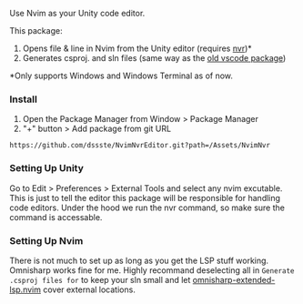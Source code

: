 Use Nvim as your Unity code editor.

This package:
1. Opens file & line in Nvim from the Unity editor (requires [nvr](https://github.com/mhinz/neovim-remote))*
2. Generates csproj. and sln files (same way as the [old vscode package](https://github.com/Unity-Technologies/com.unity.ide.vscode))

*Only supports Windows and Windows Terminal as of now.

### Install
1. Open the Package Manager from Window > Package Manager
2. "+" button > Add package from git URL
```
https://github.com/dssste/NvimNvrEditor.git?path=/Assets/NvimNvr
```

### Setting Up Unity
Go to Edit > Preferences > External Tools and select any nvim excutable. This is just to tell the editor this package will be responsible for handling code editors. Under the hood we run the nvr command, so make sure the command is accessable.

### Setting Up Nvim
There is not much to set up as long as you get the LSP stuff working. Omnisharp works fine for me. Highly recommand deselecting all in ```Generate .csproj files for``` to keep your sln small and let [omnisharp-extended-lsp.nvim](https://github.com/Hoffs/omnisharp-extended-lsp.nvim) cover external locations.

